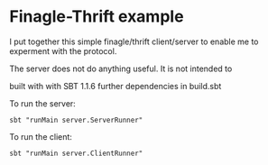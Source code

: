 # Finagle-Thrift example

I put together this simple finagle/thrift client/server to enable me to experment with the protocol.

The server does not do anything useful. It is not intended to

built with with SBT 1.1.6 further dependencies in build.sbt

To run the server:

```
sbt "runMain server.ServerRunner"
```

To run the client:

```
sbt "runMain server.ClientRunner"
```
